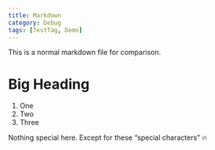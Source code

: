 ```yaml
---
title: Markdown
category: Debug
tags: [TestTag, Demo]
---
```


This is a normal markdown file for comparison.

# Big Heading

1. One
2. Two
3. Three

Nothing special here. Except for these “special characters” 🔥
